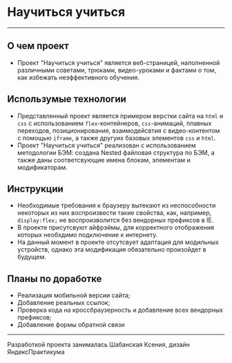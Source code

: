 # Научиться учиться
---

## О чем проект
* Проект "Научиться учиться" является веб-страницей, наполненной различными советами, трюками, видео-уроками и фактами о том, как избежать неэффективного обучения. 

## Использумые технологии
* Представленный проект является примером верстки сайта на `html` и `css` с использованием `flex`-контейнеров, `css`-анимаций, плавных переходов, позиционирования, взаимодейсвтия с видео-контентом с помощью `iframe`, а также другуих базовых элементов `css` и `html`. 
* Проект "Научиться учиться" реализован с использованием методологии БЭМ: создана Nested файловая структура по БЭМ, а также даны соответсвующие имена блокам, элементам и модификаторам.

## Инструкции
* Необходимые требования к браузеру вытекают из неспособности некоторых из них воспроизвести такие свойства, как, например, `display:flex;` не воспроизволится без вендорных префиксов в IE. 
* В проекте присутсвуют айфрэймы, для корректного отображения которых необхдимо подключение к интернету.
* На данный момент в проекте отсутсвует адаптация для модильных устройств, однако эта модификация обязательно произойдет в будущем.

## Планы по доработке
* Реализация мобильной версии сайта;
* Добавление реальных ссылок;
* Проверка кода на кроссбраузерность и добавление всех вендорных префиксов;
* Добавление формы обратной связи

---
Разработкой проекта занималась Шабанская Ксения, дизайн ЯндексПрактикума